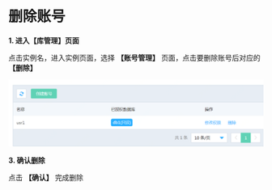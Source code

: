 # 删除账号

**1. 进入【库管理】页面**

点击实例名，进入实例页面，选择 **【账号管理】** 页面，点击要删除账号后对应的 **【删除】**

![账号列表](../../../../../image/DRDS/account-list.png)


**3. 确认删除**

点击 **【确认】** 完成删除
